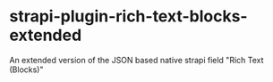 # strapi-plugin-rich-text-blocks-extended

An extended version of the JSON based native strapi field "Rich Text (Blocks)"
